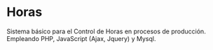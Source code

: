 # Horas
Sistema básico para el Control de Horas en procesos de producción. Empleando PHP, JavaScript (Ajax, Jquery) y Mysql.
